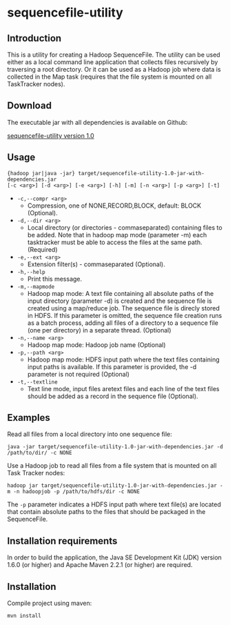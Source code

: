 sequencefile-utility
====================

Introduction
------------

This is a utility for creating a Hadoop SequenceFile. The utility can be 
used either as a local command line application that collects files recursively 
by traversing a root directory. Or it can be used as a Hadoop job where 
data is collected in the Map task (requires that the file system is mounted 
on all TaskTracker nodes).

Download
--------

The executable jar with all dependencies is available on Github:

[sequencefile-utility version 1.0](http://dl.bintray.com/shsdev/maven/eu/scape_project/tb/sequencefile-utility/1.0/#sequencefile-utility-1.0-jar-with-dependencies.jar "sequencefile-utility version 1.0")

Usage
-----

    {hadoop jar|java -jar} target/sequencefile-utility-1.0-jar-with-dependencies.jar 
    [-c <arg>] [-d <arg>] [-e <arg>] [-h] [-m] [-n <arg>] [-p <arg>] [-t]
 
* `-c,--compr <arg>`
    * Compression, one of NONE,RECORD,BLOCK, default: BLOCK (Optional).
* `-d,--dir <arg>`     
    * Local directory (or directories - commaseparated)
      containing files to be added. Note that in hadoop map
      mode (parameter -m) each tasktracker must be able to
      access the files at the same path. (Required)
* `-e,--ext <arg>`     
    * Extension filter(s) - commaseparated (Optional).
* `-h,--help`          
    * Print this message.
* `-m,--mapmode`       
    * Hadoop map mode: A text file containing all absolute
      paths of the input directory (parameter -d) is created
      and the sequence file is created using a map/reduce
      job. The sequence file is direcly stored in HDFS. If
      this parameter is omitted, the sequence file creation
      runs as a batch process, adding all files of a
      directory to a sequence file (one per directory) in a
      separate thread. (Optional)
* `-n,--name <arg>`    
    * Hadoop map mode: Hadoop job name (Optional)
* `-p,--path <arg>`    
    * Hadoop map mode: HDFS input path where the text files
      containing input paths is available. If this parameter
      is provided, the -d parameter is not required
      (Optional)
* `-t,--textline`      
    * Text line mode, input files aretext files and each
      line of the text files should be added as a record in
      the sequence file (Optional).

Examples
--------

Read all files from a local directory into one sequence file:

    java -jar target/sequencefile-utility-1.0-jar-with-dependencies.jar -d /path/to/dir/ -c NONE

Use a Hadoop job to read all files from a file system that is mounted on all
Task Tracker nodes:

    hadoop jar target/sequencefile-utility-1.0-jar-with-dependencies.jar -m -n hadoopjob -p /path/to/hdfs/dir -c NONE

The `-p` parameter indicates a HDFS input path where text file(s) are located 
that contain absolute paths to the files that should be packaged in the SequenceFile.

Installation requirements
-------------------------

In order to build the application, the Java SE Development Kit (JDK) version 
1.6.0 (or higher) and Apache Maven 2.2.1 (or higher) are required. 

Installation
------------

Compile project using maven:

    mvn install

